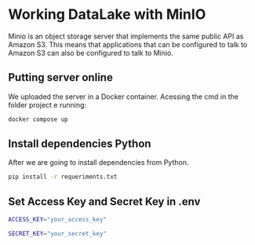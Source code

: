 # Working DataLake with MinIO
Minio is an object storage server that implements the same public API as Amazon S3. This means that applications that can be configured to talk to Amazon S3 can also be configured to talk to Minio.

## Putting server online 
We uploaded the server in a Docker container. Acessing the cmd in the folder project e running:
```sh
docker compose up
```

## Install dependencies Python
After we are going to install dependencies from Python.
```sh
pip install -r requeriments.txt
```

## Set Access Key and Secret Key in .env
```sh
ACCESS_KEY="your_access_key"

SECRET_KEY="your_secret_key"
```